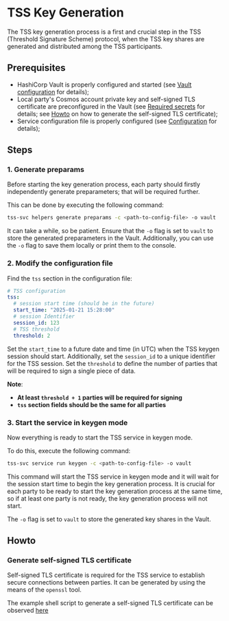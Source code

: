 # TSS Key Generation

The TSS key generation process is a first and crucial step in the TSS (Threshold Signature Scheme) protocol,
when the TSS key shares are generated and distributed among the TSS participants.

## Prerequisites
- HashiCorp Vault is properly configured and started (see [Vault configuration](./04_configuration.md#vault-configuration) for details);
- Local party's Cosmos account private key and self-signed TLS certificate are preconfigured in the Vault 
(see [Required secrets](./04_configuration.md#required-secrets) for details;
see [Howto](#howto) on how to generate the self-signed TLS certificate);
- Service configuration file is properly configured (see [Configuration](./04_configuration.md#configuration-file) for details);

## Steps

### 1. Generate preparams
Before starting the key generation process, each party should firstly independently generate preparameters;
that will be required further.

This can be done by executing the following command:
```bash
tss-svc helpers generate preparams -c <path-to-config-file> -o vault
```

It can take a while, so be patient. Ensure that the `-o` flag is set to `vault` to store the generated preparameters in the Vault.
Additionally, you can use the `-o` flag to save them locally or print them to the console.

### 2. Modify the configuration file

Find the `tss` section in the configuration file:
```yaml
# TSS configuration
tss:
  # session start time (should be in the future)
  start_time: "2025-01-21 15:28:00"
  # session Identifier
  session_id: 123
  # TSS threshold
  threshold: 2
```

Set the `start_time` to a future date and time (in UTC) when the TSS keygen session should start.
Additionally, set the `session_id` to a unique identifier for the TSS session.
Set the `threshold` to define the number of parties that will be required to sign a single piece of data.

**Note**:
- **At least `threshold + 1` parties will be required for signing** 
- **`tss` section fields should be the same for all parties**


### 3. Start the service in keygen mode
Now everything is ready to start the TSS service in keygen mode.

To do this, execute the following command:
```bash
tss-svc service run keygen -c <path-to-config-file> -o vault
```

This command will start the TSS service in keygen mode and it will wait for the session start time to begin the key generation process.
It is crucial for each party to be ready to start the key generation process at the same time, so if at least one party is not ready,
the key generation process will not start.

The `-o` flag is set to `vault` to store the generated key shares in the Vault.

## Howto

### Generate self-signed TLS certificate
Self-signed TLS certificate is required for the TSS service to establish secure connections between parties.
It can be generated by using the means of the `openssl` tool.

The example shell script to generate a self-signed TLS certificate can be observed [here](./../build/scripts/gen-certs.sh)